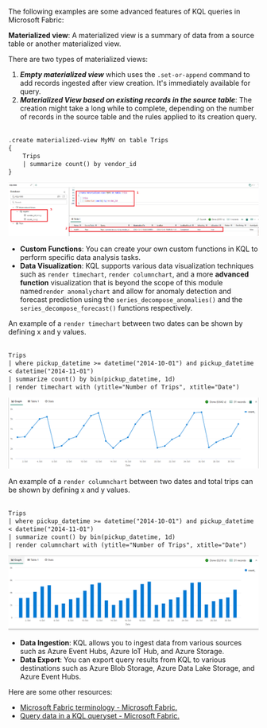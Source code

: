The following examples are some advanced features of KQL queries in Microsoft Fabric:

**Materialized view**: A materialized view is a summary of data from a source table or another materialized view.

There are two types of materialized views:

1. ***Empty materialized view*** which uses the `.set-or-append` command to add records ingested after view creation. It's immediately available for query.
1. ***Materialized View based on existing records in the source table***: The creation might take a long while to complete, depending on the number of records in the source table and the rules applied to its creation query.

```kusto

.create materialized-view MyMV on table Trips
{
    Trips
    | summarize count() by vendor_id
}

```

[ ![Screenshot of command to create materialized view with its results and a display of the columns after it's created.](../media/materialized-view.png)](../media/materialized-view-expanded.png#lightbox)

- **Custom Functions**: You can create your own custom functions in KQL to perform specific data analysis tasks.
- **Data Visualization**: KQL supports various data visualization techniques such as `render timechart`, `render columnchart`, and a more **advanced function** visualization that is beyond the scope of this module named`render anomalychart` and allow for anomaly detection and forecast prediction using the `series_decompose_anomalies()` and the `series_decompose_forecast()` functions respectively.

An example of a `render timechart` between two dates can be shown by defining x and y values.

```kusto

Trips
| where pickup_datetime >= datetime("2014-10-01") and pickup_datetime < datetime("2014-11-01")
| summarize count() by bin(pickup_datetime, 1d)
| render timechart with (ytitle="Number of Trips", xtitle="Date")

```

[ ![Screenshot of a rendered time chart by number of trips and date in line chart.](../media/render-timechart.png)](../media/render-timechart-expanded.png#lightbox)

An example of a `render columnchart` between two dates and total trips can be shown by defining x and y values.

```kusto

Trips
| where pickup_datetime >= datetime("2014-10-01") and pickup_datetime < datetime("2014-11-01")
| summarize count() by bin(pickup_datetime, 1d)
| render columnchart with (ytitle="Number of Trips", xtitle="Date")

```

[ ![Screenshot of a rendered time chart by number of trips and date in columnchart.](../media/render-columnchart.png)](../media/render-columnchart-expanded.png#lightbox)

- **Data Ingestion**: KQL allows you to ingest data from various sources such as Azure Event Hubs, Azure IoT Hub, and Azure Storage.
- **Data Export**: You can export query results from KQL to various destinations such as Azure Blob Storage, Azure Data Lake Storage, and Azure Event Hubs.

Here are some other resources:

- [Microsoft Fabric terminology - Microsoft Fabric.](/fabric/get-started/fabric-terminology)
- [Query data in a KQL queryset - Microsoft Fabric.](/fabric/real-time-analytics/kusto-query-set)